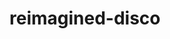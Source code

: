 # reimagined-disco
<!-- CS 8-2 website -->
<!-- song recommendations for different moods/emotions! maybe in the format of "vinyls" of different songs? :D -->
